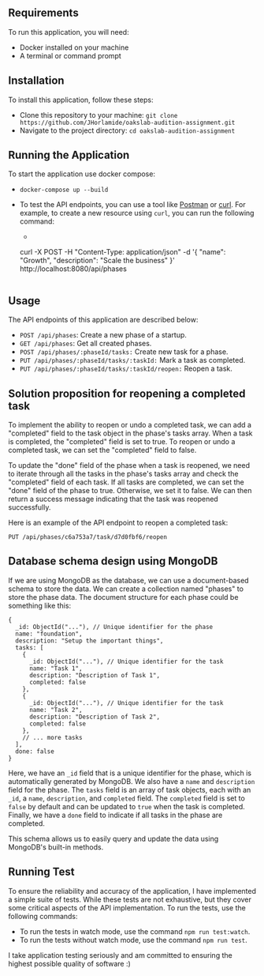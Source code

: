 ## Requirements

To run this application, you will need:

* Docker installed on your machine
* A terminal or command prompt

## Installation

To install this application, follow these steps:

* Clone this repository to your machine: `git clone https://github.com/JHorlamide/oakslab-audition-assignment.git`
* Navigate to the project directory: `cd oakslab-audition-assignment`

## Running the Application

To start the application use docker compose:

* `docker-compose up --build`
* To test the API endpoints, you can use a tool like [Postman](https://www.postman.com/downloads/) or [curl](https://curl.se/). For example, to create a new resource using `curl`, you can run the following command:

   * ```
    curl -X POST -H "Content-Type: application/json" -d '{ "name": "Growth", "description": "Scale the business" }' http://localhost:8080/api/phases
    ```

## Usage

The API endpoints of this application are described below:
* `POST /api/phases`: Create a new phase of a startup.
* `GET /api/phases`: Get all created phases.
* `POST /api/phases/:phaseId/tasks:` Create new task for a phase.
* `PUT /api/phases/:phaseId/tasks/:taskId:` Mark a task as completed.
* `PUT /api/phases/:phaseId/tasks/:taskId/reopen:` Reopen a task.

## Solution proposition for reopening a completed task

To implement the ability to reopen or undo a completed task, we can add a "completed" field to the task object in the phase's tasks array. When a task is completed, the "completed" field is set to true. To reopen or undo a completed task, we can set the "completed" field to false.

To update the "done" field of the phase when a task is reopened, we need to iterate through all the tasks in the phase's tasks array and check the "completed" field of each task. If all tasks are completed, we can set the "done" field of the phase to true. Otherwise, we set it to false. We can then return a success message indicating that the task was reopened successfully.

Here is an example of the API endpoint to reopen a completed task:

```
PUT /api/phases/c6a753a7/task/d7d0fbf6/reopen
```

## Database schema design using MongoDB

If we are using MongoDB as the database, we can use a document-based schema to store the data. We can create a collection named "phases" to store the phase data. The document structure for each phase could be something like this:

```
{
  _id: ObjectId("..."), // Unique identifier for the phase
  name: "foundation",
  description: "Setup the important things",
  tasks: [
    {
      _id: ObjectId("..."), // Unique identifier for the task
      name: "Task 1",
      description: "Description of Task 1",
      completed: false
    },
    {
      _id: ObjectId("..."), // Unique identifier for the task
      name: "Task 2",
      description: "Description of Task 2",
      completed: false
    },
    // ... more tasks
  ],
  done: false
}
```

Here, we have an `_id` field that is a unique identifier for the phase, which is automatically generated by MongoDB. We also have a `name` and `description` field for the phase. The `tasks` field is an array of task objects, each with an `_id`, a `name`, `description`, and `completed` field. The `completed` field is set to `false` by default and can be updated to `true` when the task is completed. Finally, we have a `done` field to indicate if all tasks in the phase are completed.

This schema allows us to easily query and update the data using MongoDB's built-in methods.

## Running Test

To ensure the reliability and accuracy of the application, I have implemented a simple suite of tests. While these tests are not exhaustive, but they cover some critical aspects of the API implementation. To run the tests, use the following commands:

* To run the tests in watch mode, use the command `npm run test:watch`.
* To run the tests without watch mode, use the command `npm run test`.

I take application testing seriously and am committed to ensuring the highest possible quality of software :)
